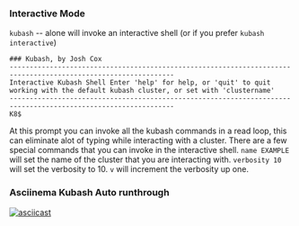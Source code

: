 ### Interactive Mode

`kubash` --  alone will invoke an interactive shell (or if you prefer
`kubash interactive`)

```
### Kubash, by Josh Cox
---------------------------------------------------------------------------------------------------------------
Interactive Kubash Shell Enter 'help' for help, or 'quit' to quit
working with the default kubash cluster, or set with 'clustername'
---------------------------------------------------------------------------------------------------------------
K8$ 
```

At this prompt you can invoke all the kubash commands in a read loop,
this can eliminate alot of typing while interacting with a cluster.
There are a few special commands that you can invoke in the interactive
shell.  `name EXAMPLE` will set the name of the cluster that you are
interacting with.  `verbosity 10` will set the verbosity to 10. `v` will
increment the verbosity up one.

### Asciinema Kubash Auto runthrough

[![asciicast](https://asciinema.org/a/169820.png)](https://asciinema.org/a/169820)

